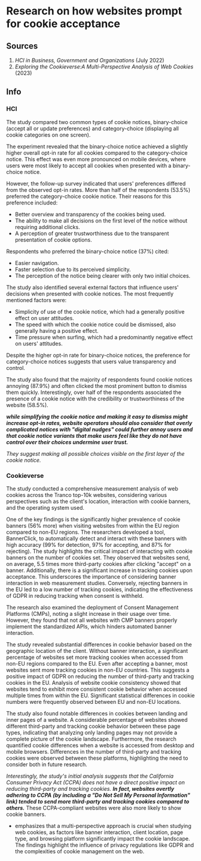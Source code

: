 # Research on how websites prompt for cookie acceptance


## Sources
1. *HCI in Business, Government and Organizations* (July 2022)
2. *Exploring the Cookieverse:A Multi-Perspective Analysis of Web Cookies* (2023)


## Info

### HCI

The study compared two common types of cookie notices, binary-choice (accept all or update preferences) and category-choice (displaying all cookie categories on one screen).

The experiment revealed that the binary-choice notice achieved a slightly higher overall opt-in rate for all cookies compared to the category-choice notice. This effect was even more pronounced on mobile devices, where users were most likely to accept all cookies when presented with a binary-choice notice.

However, the follow-up survey indicated that users' preferences differed from the observed opt-in rates. More than half of the respondents (53.5%) preferred the category-choice cookie notice. Their reasons for this preference included:
- Better overview and transparency of the cookies being used.
- The ability to make all decisions on the first level of the notice without requiring additional clicks.
- A perception of greater trustworthiness due to the transparent presentation of cookie options.


Respondents who preferred the binary-choice notice (37%) cited:
- Easier navigation.
- Faster selection due to its perceived simplicity.
- The perception of the notice being clearer with only two initial choices.


The study also identified several external factors that influence users' decisions when presented with cookie notices. The most frequently mentioned factors were:
- Simplicity of use of the cookie notice, which had a generally positive effect on user attitudes.
- The speed with which the cookie notice could be dismissed, also generally having a positive effect.
- Time pressure when surfing, which had a predominantly negative effect on users' attitudes.


Despite the higher opt-in rate for binary-choice notices, the preference for category-choice notices suggests that users value transparency and control.

The study also found that the majority of respondents found cookie notices annoying (87.9%) and often clicked the most prominent button to dismiss them quickly. Interestingly, over half of the respondents associated the presence of a cookie notice with the credibility or trustworthiness of the website (58.5%).


***while simplifying the cookie notice and making it easy to dismiss might increase opt-in rates, website operators should also consider that overly complicated notices with "digital nudges" could further annoy users and that cookie notice variants that make users feel like they do not have control over their choices undermine user trust.***

*They suggest making all possible choices visible on the first layer of the cookie notice.*



### Cookieverse

The study conducted a comprehensive measurement analysis of web cookies across the Tranco top-10k websites, considering various perspectives such as the client's location, interaction with cookie banners, and the operating system used.


One of the key findings is the significantly higher prevalence of cookie banners (56% more) when visiting websites from within the EU region compared to non-EU regions. The researchers developed a tool, BannerClick, to automatically detect and interact with these banners with high accuracy (99% for detection, 97% for accepting, and 87% for rejecting).
The study highlights the critical impact of interacting with cookie banners on the number of cookies set. They observed that websites send, on average, 5.5 times more third-party cookies after clicking "accept" on a banner. Additionally, there is a significant increase in tracking cookies upon acceptance. This underscores the importance of considering banner interaction in web measurement studies. Conversely, rejecting banners in the EU led to a low number of tracking cookies, indicating the effectiveness of GDPR in reducing tracking when consent is withheld.

The research also examined the deployment of Consent Management Platforms (CMPs), noting a slight increase in their usage over time. However, they found that not all websites with CMP banners properly implement the standardized APIs, which hinders automated banner interaction.

The study revealed substantial differences in cookie behavior based on the geographic location of the client. Without banner interaction, a significant percentage of websites set more tracking cookies when accessed from non-EU regions compared to the EU. Even after accepting a banner, most websites sent more tracking cookies in non-EU countries. This suggests a positive impact of GDPR on reducing the number of third-party and tracking cookies in the EU.
Analysis of website cookie consistency showed that websites tend to exhibit more consistent cookie behavior when accessed multiple times from within the EU. Significant statistical differences in cookie numbers were frequently observed between EU and non-EU locations.

The study also found notable differences in cookies between landing and inner pages of a website. A considerable percentage of websites showed different third-party and tracking cookie behavior between these page types, indicating that analyzing only landing pages may not provide a complete picture of the cookie landscape.
Furthermore, the research quantified cookie differences when a website is accessed from desktop and mobile browsers. Differences in the number of third-party and tracking cookies were observed between these platforms, highlighting the need to consider both in future research.

*Interestingly, the study's initial analysis suggests that the California Consumer Privacy Act (CCPA) does not have a direct positive impact on reducing third-party and tracking cookies.* ***In fact, websites overtly adhering to CCPA (by including a "Do Not Sell My Personal Information" link) tended to send more third-party and tracking cookies compared to others.*** These CCPA-compliant websites were also more likely to show cookie banners.


- emphasizes that a multi-perspective approach is crucial when studying web cookies, as factors like banner interaction, client location, page type, and browsing platform significantly impact the cookie landscape. The findings highlight the influence of privacy regulations like GDPR and the complexities of cookie management on the web.